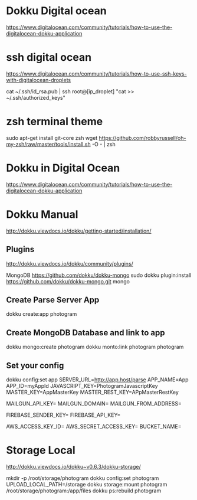 # Dokku Digital ocean
https://www.digitalocean.com/community/tutorials/how-to-use-the-digitalocean-dokku-application

# ssh digital ocean
https://www.digitalocean.com/community/tutorials/how-to-use-ssh-keys-with-digitalocean-droplets

cat ~/.ssh/id_rsa.pub | ssh root@[ip_droplet] "cat >> ~/.ssh/authorized_keys"

# zsh terminal theme
sudo apt-get install git-core zsh
wget https://github.com/robbyrussell/oh-my-zsh/raw/master/tools/install.sh -O - | zsh


# Dokku in Digital Ocean
https://www.digitalocean.com/community/tutorials/how-to-use-the-digitalocean-dokku-application

# Dokku Manual
http://dokku.viewdocs.io/dokku/getting-started/installation/

## Plugins
http://dokku.viewdocs.io/dokku/community/plugins/

MongoDB
https://github.com/dokku/dokku-mongo
sudo dokku plugin:install https://github.com/dokku/dokku-mongo.git mongo


## Create Parse Server App
dokku create:app photogram

## Create MongoDB Database and link to app
dokku mongo:create photogram
dokku monto:link photogram photogram

## Set your config

dokku config:set app
SERVER_URL=http://app.host/parse
APP_NAME=App
APP_ID=myAppId
JAVASCRIPT_KEY=PhotogramJavascriptKey
MASTER_KEY=AppMasterKey
MASTER_REST_KEY=APpMasterRestKey

MAILGUN_API_KEY=
MAILGUN_DOMAIN=
MAILGUN_FROM_ADDRESS=

FIREBASE_SENDER_KEY= 
FIREBASE_API_KEY=

AWS_ACCESS_KEY_ID=
AWS_SECRET_ACCESS_KEY=
BUCKET_NAME=

# Storage Local
http://dokku.viewdocs.io/dokku~v0.6.3/dokku-storage/

mkdir -p /root/storage/photogram
dokku config:set photogram UPLOAD_LOCAL_PATH=/storage
dokku storage:mount photogram /root/storage/photogram:/app/files
dokku ps:rebuild photogram